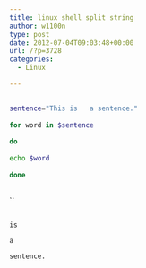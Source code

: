```yaml
---
title: linux shell split string
author: w1100n
type: post
date: 2012-07-04T09:03:48+00:00
url: /?p=3728
categories:
  - Linux

---
```

```bash
  
sentence="This is   a sentence."
  
for word in $sentence
  
do
  
echo $word
  
done
  
```

``

```bashThis
  
is
  
a
  
sentence.
  
```
